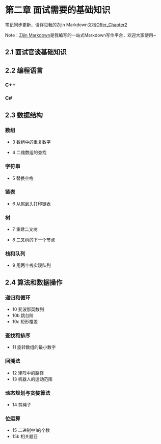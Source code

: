 # 第二章 面试需要的基础知识

笔记同步更新，请详见我的Zijin Markdown文档[Offer_Chapter2](https://markdown.zijinai.cn/view/yuanyuanzijin/Offer_Chapter2)

Note：[Zijin Markdown](https://markdown.zijinai.cn)是我编写的一站式Markdown写作平台，欢迎大家使用~

## 2.1 面试官谈基础知识

## 2.2 编程语言

### C++

### C\#

## 2.3 数据结构

### 数组

* 3 数组中的重复数字

* 4 二维数组的查找

### 字符串

* 5 替换空格

### 链表

* 6 从尾到头打印链表

### 树

* 7 重建二叉树

* 8 二叉树的下一个节点

### 栈和队列

* 9 用两个栈实现队列

## 2.4 算法和数据操作

### 递归和循环

* 10 斐波那契数列
* 10b 跳台阶
* 10c 矩形覆盖

### 查找和排序

* 11 旋转数组的最小数字

### 回溯法

* 12 矩阵中的路径
* 13 机器人的运动范围

### 动态规划与贪婪算法

* 14 剪绳子

### 位运算

* 15 二进制中1的个数
* 15b 相关题目
